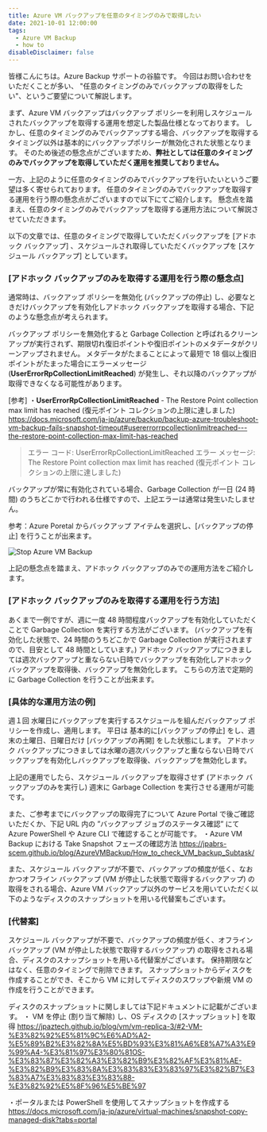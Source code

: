 ```yaml
---
title: Azure VM バックアップを任意のタイミングのみで取得したい
date: 2021-10-01 12:00:00
tags:
  - Azure VM Backup
  - how to
disableDisclaimer: false
---
```


<!-- more -->
皆様こんにちは。Azure Backup サポートの谷脇です。
今回はお問い合わせをいただくことが多い、 "任意のタイミングのみでバックアップの取得をしたい"、というご要望について解説します。

まず、Azure VM バックアップはバックアップ ポリシーを利用しスケジュールされたバックアップを取得する運用を想定した製品仕様となっております。
しかし、任意のタイミングのみでバックアップする場合、バックアップを取得するタイミング以外は基本的にバックアップポリシーが無効化された状態となります。
そのため後述の懸念点がございますため、**弊社としては任意のタイミングのみでバックアップを取得していただく運用を推奨しておりません。**

一方、上記のように任意のタイミングのみでバックアップを行いたいというご要望は多く寄せられております。
任意のタイミングのみでバックアップを取得する運用を行う際の懸念点がございますので以下にてご紹介します。
懸念点を踏まえ、任意のタイミングのみでバックアップを取得する運用方法について解説させていただきます。


以下の文章では、任意のタイミングで取得していただくバックアップを [アドホック バックアップ] 、スケジュールされ取得していただくバックアップを [スケジュール バックアップ] としています。

### [アドホック バックアップのみを取得する運用を行う際の懸念点]
通常時は、バックアップ ポリシーを無効化 (バックアップの停止) し、必要なときだけバックアップを有効化しアドホック バックアップを取得する場合、下記のような懸念点が考えられます。

バックアップ ポリシーを無効化すると Garbage Collection と呼ばれるクリーンアップが実行されず、期限切れ復旧ポイントや復旧ポイントのメタデータがクリーンアップされません。
メタデータがたまることによって最短で 18 個以上復旧ポイントがたまった場合にエラーメッセージ (**UserErrorRpCollectionLimitReached**) が発生し、それ以降のバックアップが取得できなくなる可能性があります。
 
 [参考]
 ・**UserErrorRpCollectionLimitReached** - The Restore Point collection max limit has reached (復元ポイント コレクションの上限に達しました)
 https://docs.microsoft.com/ja-jp/azure/backup/backup-azure-troubleshoot-vm-backup-fails-snapshot-timeout#usererrorrpcollectionlimitreached---the-restore-point-collection-max-limit-has-reached
 > エラー コード: UserErrorRpCollectionLimitReached
 > エラー メッセージ: The Restore Point collection max limit has reached (復元ポイント コレクションの上限に達しました)
 

バックアップが常に有効化されている場合、Garbage Collection が一日 (24 時間) のうちどこかで行われる仕様ですので、上記エラーは通常は発生いたしません。


参考：Azure Poretal からバックアップ アイテムを選択し、[バックアップの停止] を行うことが出来ます。

![Stop Azure VM Backup](https://user-images.githubusercontent.com/71251920/135618848-76248e66-8013-452e-a471-c4f7c8c37281.png)



上記の懸念点を踏まえ、アドホック バックアップのみでの運用方法をご紹介します。

### [アドホック バックアップのみを取得する運用を行う方法]
あくまで一例ですが、週に一度 48 時間程度バックアップを有効化していただくことで Garbage Collection を実行する方法がございます。
(バックアップを有効化した状態で、24 時間のうちどこかで Garbage Collection が実行されますので、目安として 48 時間としています。)
アドホック バックアップにつきましては週次バックアップと重ならない日時でバックアップを有効化しアドホック バックアップを取得後、バックアップを無効化します。
こちらの方法で定期的に Garbage Collection を行うことが出来ます。


### [具体的な運用方法の例]
週１回 水曜日にバックアップを実行するスケジュールを組んだバックアップ ポリシーを作成し、適用します。
平日は 基本的に[バックアップの停止] をし、週末の土曜日、日曜日だけ [バックアップの再開] をした状態にします。
アドホック バックアップにつきましては水曜の週次バックアップと重ならない日時でバックアップを有効化しバックアップを取得後、バックアップを無効化します。

上記の運用でしたら、スケジュール バックアップを取得させず (アドホック バックアップのみを実行し) 週末に Garbage Collection を実行させる運用が可能です。

また、ご参考までにバックアップの取得完了について Azure Portal で後ご確認いただくか、下記 URL 内の ”バックアップ ジョブのステータス確認” にて Azure PowerShell や Azure CLI で確認することが可能です。
・Azure VM Backup における Take Snapshot フェーズの確認方法 
https://jpabrs-scem.github.io/blog/AzureVMBackup/How_to_check_VM_backup_Subtask/



また、スケジュール バックアップが不要で、バックアップの頻度が低く、なおかつオフライン バックアップ (VM が停止した状態で取得するバックアップ) の取得をされる場合、Azure VM バックアップ以外のサービスを用いていただく以下のようなディスクのスナップショットを用いる代替案もございます。

### [代替案]
スケジュール バックアップが不要で、バックアップの頻度が低く、オフライン バックアップ (VM が停止した状態で取得するバックアップ) の取得をされる場合、ディスクのスナップショットを用いる代替案がございます。
保持期限などはなく、任意のタイミングで削除できます。
スナップショットからディスクを作成することができ、そこから VM に対してディスクのスワップや新規 VM の作成を行うことができます。
 
ディスクのスナップショットに関しましては下記ドキュメントに記載がございます。
・ VM を停止 (割り当て解除) し、OS ディスクの [スナップショット] を取得
https://jpaztech.github.io/blog/vm/vm-replica-3/#2-VM-%E3%82%92%E5%81%9C%E6%AD%A2-%E5%89%B2%E3%82%8A%E5%BD%93%E3%81%A6%E8%A7%A3%E9%99%A4-%E3%81%97%E3%80%81OS-%E3%83%87%E3%82%A3%E3%82%B9%E3%82%AF%E3%81%AE-%E3%82%B9%E3%83%8A%E3%83%83%E3%83%97%E3%82%B7%E3%83%A7%E3%83%83%E3%83%88-%E3%82%92%E5%8F%96%E5%BE%97
 
・ポータルまたは PowerShell を使用してスナップショットを作成する
https://docs.microsoft.com/ja-jp/azure/virtual-machines/snapshot-copy-managed-disk?tabs=portal